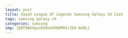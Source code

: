 ```yaml
---
layout: post
title: Xayah League Of Legends Samsung Galaxy S9 Case
tags: samsung galaxy s9
categories: samsung
img: 1EWT9QKXppiEDdeb4KNdMHIcIE0-WuBLj
---
```

